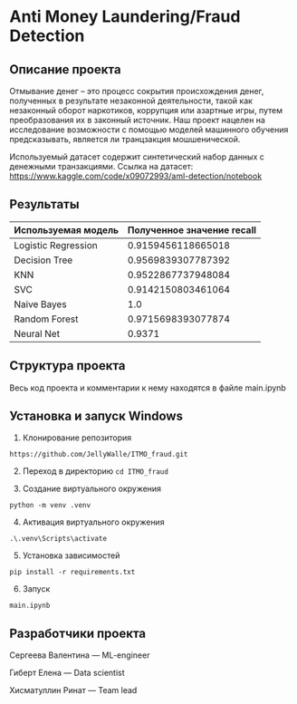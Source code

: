 # Anti Money Laundering/Fraud Detection

## Описание проекта
Отмывание денег – это процесс сокрытия происхождения денег, полученных в результате незаконной деятельности, такой как незаконный оборот наркотиков, коррупция или азартные игры, путем преобразования их в законный источник. Наш проект нацелен на исследование возможности с помощью моделей машинного обучения предсказывать, является ли транцзакция мошшенической.

Используемый датасет содержит синтетический набор данных c денежными транзакциями.
Ссылка на датасет: https://www.kaggle.com/code/x09072993/aml-detection/notebook 

## Результаты
| Используемая модель | Полученное значение recall |
|---------------------|----------------------------|
| Logistic Regression | 0.9159456118665018         |
| Decision Tree       | 0.9569839307787392         |
| KNN                 | 0.9522867737948084         |
| SVC                 | 0.9142150803461064         |
| Naive Bayes         | 1.0                        |
| Random Forest       | 0.9715698393077874         |
| Neural Net          | 0.9371                     |


## Структура проекта
Весь код проекта и комментарии к нему находятся в файле main.ipynb

<!--Установка-->
## Установка и запуск Windows
1. Клонирование репозитория 

```https://github.com/JellyWalle/ITMO_fraud.git```

2. Переход в директорию
```cd ITMO_fraud```

3. Создание виртуального окружения

```python -m venv .venv```

4. Активация виртуального окружения

```.\.venv\Scripts\activate ```

5. Установка зависимостей

```pip install -r requirements.txt```

6. Запуск

```main.ipynb```

## Разработчики проекта
Сергеева Валентина — ML-engineer

Гиберт Елена — Data scientist

Хисматуллин Ринат — Team lead


